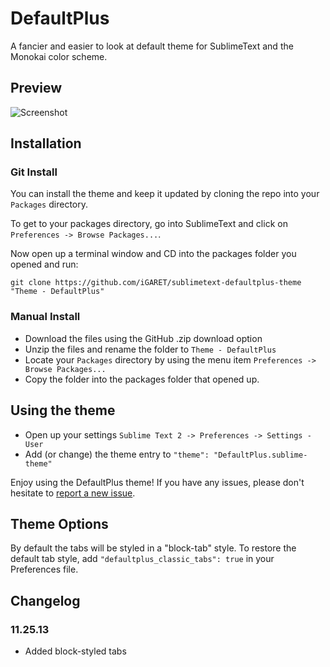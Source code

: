 # DefaultPlus
A fancier and easier to look at default theme for SublimeText and the Monokai color scheme.

## Preview
![Screenshot](http://i.imgur.com/7r8qQsS.png)


## Installation
### Git Install

You can install the theme and keep it updated by cloning the repo into your `Packages` directory.

To get to your packages directory, go into SublimeText and click on `Preferences -> Browse Packages...`.

Now open up a terminal window and CD into the packages folder you opened and run:

`git clone https://github.com/iGARET/sublimetext-defaultplus-theme "Theme - DefaultPlus"`

### Manual Install

* Download the files using the GitHub .zip download option
* Unzip the files and rename the folder to `Theme - DefaultPlus`
* Locate your `Packages` directory by using the menu item `Preferences -> Browse Packages...`
* Copy the folder into the packages folder that opened up.

## Using the theme
* Open up your settings `Sublime Text 2 -> Preferences -> Settings - User`
* Add (or change) the theme entry to `"theme": "DefaultPlus.sublime-theme"`


Enjoy using the DefaultPlus theme! If you have any issues, please don't hesitate to [report a new issue](https://github.com/iGARET/sublimetext-defaultplus-theme/issues).

## Theme Options
By default the tabs will be styled in a "block-tab" style. To restore the default tab style, add `"defaultplus_classic_tabs": true` in your Preferences file.

## Changelog
### 11.25.13 
* Added block-styled tabs